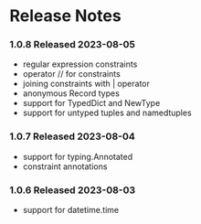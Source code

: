 # Release Notes

### 1.0.8 Released 2023-08-05

* regular expression constraints
* operator // for constraints
* joining constraints with | operator
* anonymous Record types
* support for TypedDict and NewType
* support for untyped tuples and namedtuples

### 1.0.7 Released 2023-08-04

* support for typing.Annotated
* constraint annotations

### 1.0.6 Released 2023-08-03

* support for datetime.time